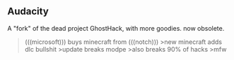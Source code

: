 ## Audacity
A "fork" of the dead project GhostHack, with more goodies. now obsolete.  

  >(((microsoft))) buys minecraft from (((notch)))  >new minecraft adds dlc bullshit  >update breaks modpe  >also breaks 90% of hacks  >mfw



